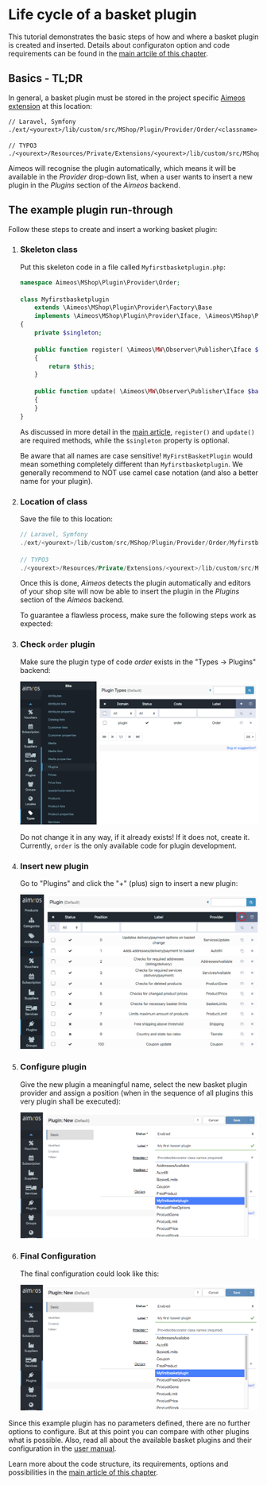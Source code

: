 # Life cycle of a basket plugin

This tutorial demonstrates the basic steps of how and where a basket plugin is created and inserted. Details about configuraton option and code requirements can be found in the [main artcile of this chapter](index.md).

## Basics - TL;DR

In general, a basket plugin must be stored in the project specific [Aimeos extension](../../developer/extensions.md) at this location:

```
// Laravel, Symfony
./ext/<yourext>/lib/custom/src/MShop/Plugin/Provider/Order/<classname>.php

// TYPO3
./<yourext>/Resources/Private/Extensions/<yourext>/lib/custom/src/MShop/Plugin/Provider/Order/<classname>.php
```

Aimeos will recognise the plugin automatically, which means it will be available in the *Provider* drop-down list, when a user wants to insert a new plugin in the *Plugins* section of the *Aimeos* backend. 

## The example plugin run-through

Follow these steps to create and insert a working basket plugin:

1. ### Skeleton class

    Put this skeleton code in a file called `Myfirstbasketplugin.php`:

    ```php
    namespace Aimeos\MShop\Plugin\Provider\Order;

    class Myfirstbasketplugin
        extends \Aimeos\MShop\Plugin\Provider\Factory\Base
        implements \Aimeos\MShop\Plugin\Provider\Iface, \Aimeos\MShop\Plugin\Provider\Factory\Iface
    {
        private $singleton;

        public function register( \Aimeos\MW\Observer\Publisher\Iface $p ) : \Aimeos\MW\Observer\Listener\Iface
        {
            return $this;
        }

        public function update( \Aimeos\MW\Observer\Publisher\Iface $basket, $event, $value = null )
        {
        }
    }
    ```

    As discussed in more detail in the [main article](index.md), `register()` and `update()` are required methods, while the `$singleton` property is optional.

    Be aware that all names are case sensitive! `MyFirstBasketPlugin` would mean something completely different than `Myfirstbasketplugin`. We generally recommend to NOT use camel case notation (and also a better name for your plugin).


2. ### Location of class

    Save the file to this location:

    ```php
    // Laravel, Symfony
    ./ext/<yourext>/lib/custom/src/MShop/Plugin/Provider/Order/Myfirstbasketplugin.php

    // TYPO3
    ./<yourext>/Resources/Private/Extensions/<yourext>/lib/custom/src/MShop/Plugin/Provider/Order/Myfirstbasketplugin.php
    ```

    Once this is done, *Aimeos* detects the plugin automatically and editors of your shop site will now be able to insert the plugin in the *Plugins* section of the *Aimeos* backend.
    
    To guarantee a flawless process, make sure the following steps work as expected:

3. ### Check `order` plugin

    Make sure the plugin type of code *order* exists in the "Types -> Plugins" backend:

    [![Types -> Plugins](Plugin-development__00__type-plugin.jpg)](Plugin-development__00__type-plugin.jpg)

    Do not change it in any way, if it already exists! If it does not, create it. Currently, `order` is the only available code for plugin development.

4. ### Insert new plugin
    
    Go to "Plugins" and click the "+" (plus) sign to insert a new plugin:

    [![Plugins](Plugin-development__01__create-new-plugin-1.jpg)](Plugin-development__01__create-new-plugin-1.jpg)

5. ### Configure plugin
    
    Give the new plugin a meaningful name, select the new basket plugin provider and assign a position (when in the sequence of all plugins this very plugin shall be executed):

    [![Plugins](Plugin-development__02__create-new-plugin-2.png)](Plugin-development__02__create-new-plugin-2.png)

6. ### Final Configuration
    
    The final configuration could look like this:

    [![Plugins](Plugin-development__02__create-new-plugin-2.png)](Plugin-development__02__create-new-plugin-2.png)

Since this example plugin has no parameters defined, there are no further options to configure. But at this point you can compare with other plugins what is possible. Also, read all about the available basket plugins and their configuration in the [user manual](../../manual/plugins.md).

Learn more about the code structure, its requirements, options and possibilities in the [main article of this chapter](index.md).
